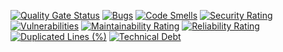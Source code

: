 [![Quality Gate Status](https://sonarcloud.io/api/project_badges/measure?project=DorianBajorek_ebiznesZadanie5&metric=alert_status)](https://sonarcloud.io/summary/new_code?id=DorianBajorek_ebiznesZadanie5)
[![Bugs](https://sonarcloud.io/api/project_badges/measure?project=DorianBajorek_ebiznesZadanie5&metric=bugs)](https://sonarcloud.io/summary/new_code?id=DorianBajorek_ebiznesZadanie5)
[![Code Smells](https://sonarcloud.io/api/project_badges/measure?project=DorianBajorek_ebiznesZadanie5&metric=code_smells)](https://sonarcloud.io/summary/new_code?id=DorianBajorek_ebiznesZadanie5)
[![Security Rating](https://sonarcloud.io/api/project_badges/measure?project=DorianBajorek_ebiznesZadanie5&metric=security_rating)](https://sonarcloud.io/summary/new_code?id=DorianBajorek_ebiznesZadanie5)
[![Vulnerabilities](https://sonarcloud.io/api/project_badges/measure?project=DorianBajorek_ebiznesZadanie5&metric=vulnerabilities)](https://sonarcloud.io/summary/new_code?id=DorianBajorek_ebiznesZadanie5)
[![Maintainability Rating](https://sonarcloud.io/api/project_badges/measure?project=DorianBajorek_ebiznesZadanie5&metric=sqale_rating)](https://sonarcloud.io/summary/new_code?id=DorianBajorek_ebiznesZadanie5)
[![Reliability Rating](https://sonarcloud.io/api/project_badges/measure?project=DorianBajorek_ebiznesZadanie5&metric=reliability_rating)](https://sonarcloud.io/summary/new_code?id=DorianBajorek_ebiznesZadanie5)
[![Duplicated Lines (%)](https://sonarcloud.io/api/project_badges/measure?project=DorianBajorek_ebiznesZadanie5&metric=duplicated_lines_density)](https://sonarcloud.io/summary/new_code?id=DorianBajorek_ebiznesZadanie5)
[![Technical Debt](https://sonarcloud.io/api/project_badges/measure?project=DorianBajorek_ebiznesZadanie5&metric=sqale_index)](https://sonarcloud.io/summary/new_code?id=DorianBajorek_ebiznesZadanie5)

